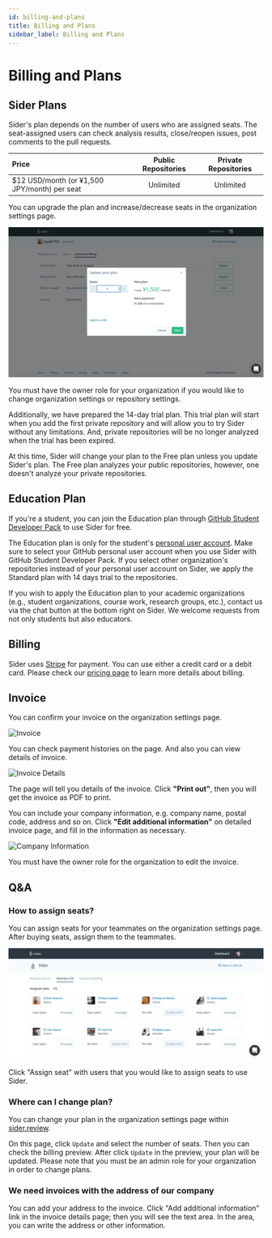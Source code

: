 ```yaml
---
id: billing-and-plans
title: Billing and Plans
sidebar_label: Billing and Plans
---
```


# Billing and Plans

## Sider Plans

Sider's plan depends on the number of users who are assigned seats. The seat-assigned users can check analysis results, close/reopen issues, post comments to the pull requests.

| Price                                        | Public Repositories | Private Repositories |
| :------------------------------------------- | :-----------------: | :------------------: |
| $12 USD/month (or ¥1,500 JPY/month) per seat |      Unlimited      |      Unlimited       |

You can upgrade the plan and increase/decrease seats in the organization settings page.

![Seat Allocation](./assets/seat_allocation_modal.png)

You must have the owner role for your organization if you would like to change organization settings or repository settings.

Additionally, we have prepared the 14-day trial plan. This trial plan will start when you add the first private repository and will allow you to try Sider without any limitations. And, private repositories will be no longer analyzed when the trial has been expired.

At this time, Sider will change your plan to the Free plan unless you update Sider's plan. The Free plan analyzes your public repositories, however, one doesn't analyze your private repositories.

## Education Plan

If you're a student, you can join the Education plan through [GitHub Student Developer Pack](https://education.github.com/pack) to use Sider for free.

The Education plan is only for the student's [personal user account](https://docs.github.com/en/get-started/learning-about-github/types-of-github-accounts#personal-user-accounts). Make sure to select your GitHub personal user account when you use Sider with GitHub Student Developer Pack. If you select other organization's repositories instead of your personal user account on Sider, we apply the Standard plan with 14 days trial to the repositories.

If you wish to apply the Education plan to your academic organizations (e.g., student organizations, course work, research groups, etc.), contact us via the chat button at the bottom right on Sider. We welcome requests from not only students but also educators.

## Billing

Sider uses [Stripe](https://stripe.com/) for payment. You can use either a credit card or a debit card. Please check our [pricing page](https://sider.review/pricing) to learn more details about billing.

## Invoice

You can confirm your invoice on the organization settings page.

![Invoice](./assets/invoices.png)

You can check payment histories on the page. And also you can view details of invoice.

![Invoice Details](./assets/invoice-details.png)

The page will tell you details of the invoice. Click **"Print out"**, then you will get the invoice as PDF to print.

You can include your company information, e.g. company name, postal code, address and so on.
Click **"Edit additional information"** on detailed invoice page, and fill in the information as necessary.

![Company Information](./assets/invoice-company-info.png)

You must have the owner role for the organization to edit the invoice.

## Q&A

### How to assign seats?

You can assign seats for your teammates on the organization settings page. After buying seats, assign them to the teammates.

![Assign seats for users](./assets/assign_seats_for_users.png)

Click "Assign seat" with users that you would like to assign seats to use Sider.

### Where can I change plan?

You can change your plan in the organization settings page within [sider.review](https://sider.review/).

On this page, click `Update` and select the number of seats. Then you can check the billing preview. After click `Update` in the preview, your plan will be updated. Please note that you must be an admin role for your organization in order to change plans.

### We need invoices with the address of our company

You can add your address to the invoice. Click "Add additional information" link in the invoice details page; then you will see the text area. In the area, you can write the address or other information.
